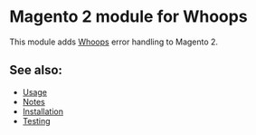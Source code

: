 # Magento 2 module for Whoops
This module adds [Whoops](https://filp.github.io/whoops/) error handling to Magento 2.

## See also:
- [Usage](USAGE.md)
- [Notes](NOTES.md)
- [Installation](INSTALL.md)
- [Testing](TESTING.md)


